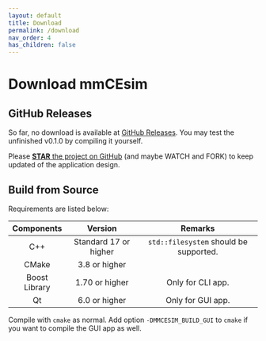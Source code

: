 ```yaml
---
layout: default
title: Download
permalink: /download
nav_order: 4
has_children: false
---
```


# Download mmCEsim

## GitHub Releases

So far, no download is available at [GitHub Releases](https://github.com/mmcesim/mmcesim/releases).
You may test the unfinished v0.1.0 by compiling it yourself.


Please [**STAR** the project on GitHub](https://github.com/mmcesim/mmcesim) (and maybe WATCH and FORK) to keep updated of
the application design.

## Build from Source
Requirements are listed below:

| Components | Version | Remarks |
| :-: | :-: | :-: |
| C++ | Standard 17 or higher | `std::filesystem` should be supported. |
| CMake | 3.8 or higher | |
| Boost Library | 1.70 or higher | Only for CLI app. | 
| Qt | 6.0 or higher | Only for GUI app. |


Compile with `cmake` as normal.
Add option `-DMMCESIM_BUILD_GUI` to `cmake` if you want to compile the GUI app as well.
